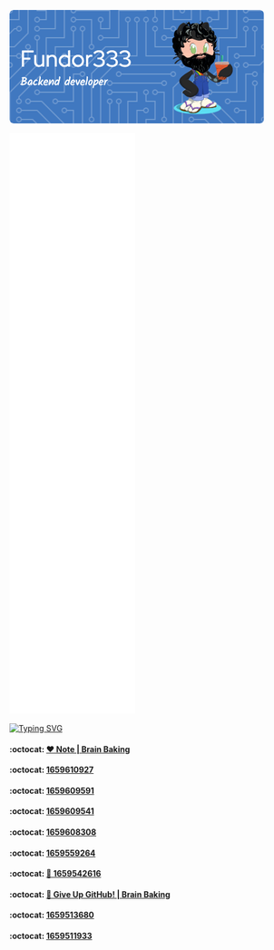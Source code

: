 ![Header](./github-header-image.png)

![Metrics](/github-metrics.svg)

[![Typing SVG](https://readme-typing-svg.herokuapp.com?color=FF4137&lines=Some+of+my+posts)](https://git.io/typing-svg)
<!--START_SECTION:feed-->
#### :octocat: [❤ Note | Brain Baking](https:&#x2F;&#x2F;fundor333.com&#x2F;social&#x2F;2022&#x2F;08&#x2F;05&#x2F;1659686861&#x2F;) 

#### :octocat: [1659610927](https:&#x2F;&#x2F;fundor333.com&#x2F;social&#x2F;2022&#x2F;08&#x2F;04&#x2F;1659610927&#x2F;) 

#### :octocat: [1659609591](https:&#x2F;&#x2F;fundor333.com&#x2F;social&#x2F;2022&#x2F;08&#x2F;04&#x2F;1659609591&#x2F;) 

#### :octocat: [1659609541](https:&#x2F;&#x2F;fundor333.com&#x2F;social&#x2F;2022&#x2F;08&#x2F;04&#x2F;1659609541&#x2F;) 

#### :octocat: [1659608308](https:&#x2F;&#x2F;fundor333.com&#x2F;social&#x2F;2022&#x2F;08&#x2F;04&#x2F;1659608308&#x2F;) 

#### :octocat: [1659559264](https:&#x2F;&#x2F;fundor333.com&#x2F;social&#x2F;2022&#x2F;08&#x2F;03&#x2F;1659559264&#x2F;) 

#### :octocat: [🔁 1659542616](https:&#x2F;&#x2F;fundor333.com&#x2F;social&#x2F;2022&#x2F;08&#x2F;03&#x2F;1659542616&#x2F;) 

#### :octocat: [💬 Give Up GitHub! | Brain Baking](https:&#x2F;&#x2F;fundor333.com&#x2F;social&#x2F;2022&#x2F;08&#x2F;03&#x2F;1659516036&#x2F;) 

#### :octocat: [1659513680](https:&#x2F;&#x2F;fundor333.com&#x2F;social&#x2F;2022&#x2F;08&#x2F;03&#x2F;1659513680&#x2F;) 

#### :octocat: [1659511933](https:&#x2F;&#x2F;fundor333.com&#x2F;social&#x2F;2022&#x2F;08&#x2F;03&#x2F;1659511933&#x2F;) 

<!--END_SECTION:feed-->
